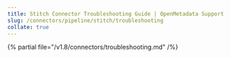 ```yaml
---
title: Stitch Connector Troubleshooting Guide | OpenMetadata Support
slug: /connectors/pipeline/stitch/troubleshooting
collate: true 
---
```


{% partial file="/v1.8/connectors/troubleshooting.md" /%}
